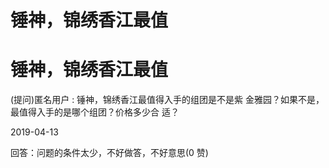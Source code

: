 # 锤神，锦绣香江最值

# 锤神，锦绣香江最值

(提问)匿名用户 : 锤神，锦绣香江最值得入手的组团是不是紫 金雅园？如果不是，最值得入手的是哪个组团？价格多少合 适？

2019-04-13

回答：问题的条件太少，不好做答，不好意思(0 赞)